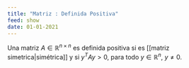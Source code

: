 ```yaml
---
title: "Matriz : Definida Positiva"
feed: show
date: 01-01-2021
---
```


Una matriz $A \in \mathbb{R}^{n \times n}$ es definida positiva si es [[matriz simetrica|simétrica]] y si $y^T A y > 0$, para todo $y \in \mathbb{R}^n$, $y \neq 0$.
